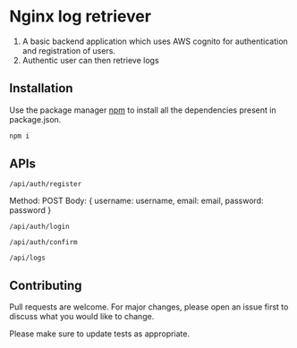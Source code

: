 # Nginx log retriever

1. A basic backend application which uses AWS cognito for authentication and registration of users.
2. Authentic user can then retrieve logs

## Installation

Use the package manager [npm](https://www.npmjs.com/) to install all the dependencies present in package.json.

```bash
npm i
```

## APIs

```
/api/auth/register
```

Method: POST
Body: {
username: username,
email: email,
password: password
}

```
/api/auth/login
```

```
/api/auth/confirm
```

```
/api/logs
```

## Contributing

Pull requests are welcome. For major changes, please open an issue first to discuss what you would like to change.

Please make sure to update tests as appropriate.
